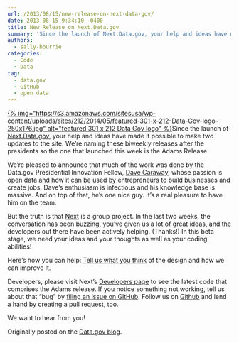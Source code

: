 ```yaml
---
url: /2013/08/15/new-release-on-next-data-gov/
date: 2013-08-15 9:34:10 -0400
title: New Release on Next.Data.gov
summary: 'Since the launch of Next.Data.gov, your help and ideas have made it possible to make two updates to the site. We&#8217;re naming these biweekly releases after the presidents so the one that launched this week is the Adams Release. We&#8217;re pleased to announce that much of'
authors:
  - sally-bourrie
categories:
  - Code
  - Data
tag:
  - data.gov
  - GitHub
  - open data
---
```


[{% img="https://s3.amazonaws.com/sitesusa/wp-content/uploads/sites/212/2014/05/featured-301-x-212-Data-Gov-logo-250x176.jpg" alt="featured 301 x 212 Data Gov logo" %}](http://blog.howto.gov/?attachment_id=78661)Since the launch of [Next.Data.gov](http://next.data.gov/), your help and ideas have made it possible to make two updates to the site. We&#8217;re naming these biweekly releases after the presidents so the one that launched this week is the Adams Release.

We&#8217;re pleased to announce that much of the work was done by the Data.gov Presidential Innovation Fellow, [Dave Caraway](http://www.whitehouse.gov/innovationfellows/round-2-fellows), whose passion is open data and how it can be used by entrepreneurs to build businesses and create jobs. Dave&#8217;s enthusiasm is infectious and his knowledge base is massive. And on top of that, he’s one nice guy. It’s a real pleasure to have him on the team.

But the truth is that [Next](http://next.data.gov/) is a group project. In the last two weeks, the conversation has been buzzing, you&#8217;ve given us a lot of great ideas, and the developers out there have been actively helping. (Thanks!) In this beta stage, we need your ideas and your thoughts as well as your coding abilities!

Here’s how you can help: [Tell us what you think](http://www.quora.com/Government/How-should-we-continue-to-improve-Data-gov) of the design and how we can improve it.

Developers, please visit Next’s [Developers page](http://next.data.gov/developers/) to see the latest code that comprises the Adams release. If you notice something not working, tell us about that &#8220;bug&#8221; by <a href="https://github.com/GSA/datagov-design/issues/t_blank" target="_blank">filing an issue on GitHub</a>. Follow us on <a href="https://github.com/GSA/datagov-design" target="_blank">Github</a> and lend a hand by creating a pull request, too.

We want to hear from you!

Originally posted on the [Data.gov blog](http://www.data.gov/blogs).